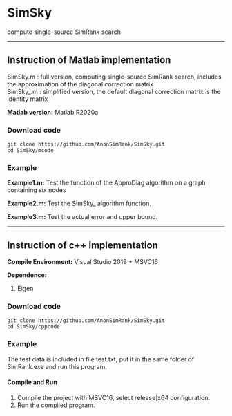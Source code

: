 # SimSky

compute single-source SimRank search


---

## Instruction of Matlab implementation

SimSky.m : full version, computing single-source SimRank search, includes the approximation of the diagonal correction matrix   
SimSky_.m : simplified version, the default diagonal correction matrix is the identity matrix 


**Matlab version:** Matlab R2020a

### Download code

```
git clone https://github.com/AnonSimRank/SimSky.git
cd SimSky/mcode
```

### Example

**Example1.m:** Test the function of the ApproDiag algorithm on a graph containing six nodes

**Example2.m:** Test the SimSky_ algorithm function.

**Example3.m:** Test the actual error and upper bound.

---

## Instruction of c++ implementation

**Compile Environment:** Visual Studio 2019 + MSVC16

**Dependence:**

   1. Eigen 

### Download code

```
git clone https://github.com/AnonSimRank/SimSky.git
cd SimSky/cppcode
```

### Example

The test data is included in file test.txt, put it in the same folder of SimRank.exe and run this program.

#### Compile and Run

1. Compile the project with MSVC16, select release|x64 configuration.  
2. Run the compiled program.  
